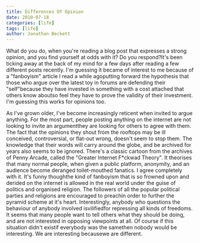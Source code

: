 ```yaml
---
title: Differences Of Opinion
date: 2010-07-18
categories: [life]
tags: [life]
author: Jonathan Beckett
---
```


What do you do, when you're reading a blog post that expresses a strong opinion, and you find yourself at odds with it? Do you respond?It's been ticking away at the back of my mind for a few days after reading a few different posts recently. I'm guessing it became of interest to me because of a "fanboyism" article I read a while agoputting forward the hypothesis that those who argue over the latest toy in forums are defending their "self"because they have invested in something with a cost attached that others know aboutso feel they have to prove the validity of their investment. I'm guessing this works for opinions too.

As I've grown older, I've become increasingly reticent when invited to argue anything. For the most part, people posting anything on the internet are not looking to invite an argumentthey are looking for others to agree with them. The fact that the opinions they shout from the rooftops may be ill conceived, controversial, or flat-out wrong, doesn't seem to stop them. The knowledge that their words will carry around the globe, and be archived for years also seems to be ignored. There's a classic cartoon from the archives of Penny Arcade, called the "Greater Internet F*ckwad Theory". It theorises that many normal people, when given a public platform, anonymity, and an audience become deranged toilet-mouthed fanatics. I agree completely with it. It's funny thoughthe kind of fanboyism that is so frowned upon and derided on the internet is allowed in the real world under the guise of politics and organised religion. The followers of all the popular political parties and religions are encouraged to preachin order to further the pyramid scheme at it's heart. Interestingly, anybody who questions the behaviour of anybody involved isvilifiedfor repressing all kinds of freedoms. It seems that many people want to tell others what they should be doing, and are not interested in opposing viewpoints at all. Of course if this situation didn't existif everybody was the samethen nobody would be interesting. We are interesting becausewe are different.